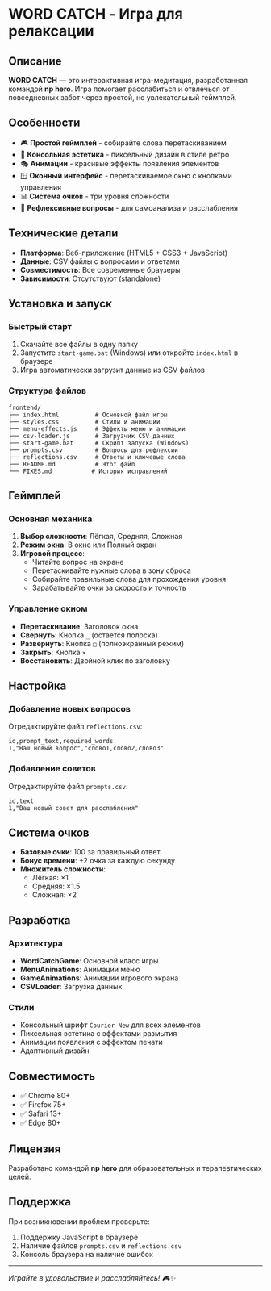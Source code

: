 # WORD CATCH - Игра для релаксации

## Описание
**WORD CATCH** — это интерактивная игра-медитация, разработанная командой **np hero**. Игра помогает расслабиться и отвлечься от повседневных забот через простой, но увлекательный геймплей.

## Особенности
- 🎮 **Простой геймплей** - собирайте слова перетаскиванием
- 🎨 **Консольная эстетика** - пиксельный дизайн в стиле ретро
- 🎭 **Анимации** - красивые эффекты появления элементов
- 🪟 **Оконный интерфейс** - перетаскиваемое окно с кнопками управления
- 📊 **Система очков** - три уровня сложности
- 🎯 **Рефлексивные вопросы** - для самоанализа и расслабления

## Технические детали
- **Платформа**: Веб-приложение (HTML5 + CSS3 + JavaScript)
- **Данные**: CSV файлы с вопросами и ответами
- **Совместимость**: Все современные браузеры
- **Зависимости**: Отсутствуют (standalone)

## Установка и запуск

### Быстрый старт
1. Скачайте все файлы в одну папку
2. Запустите `start-game.bat` (Windows) или откройте `index.html` в браузере
3. Игра автоматически загрузит данные из CSV файлов

### Структура файлов
```
frontend/
├── index.html          # Основной файл игры
├── styles.css          # Стили и анимации
├── menu-effects.js     # Эффекты меню и анимации
├── csv-loader.js       # Загрузчик CSV данных
├── start-game.bat      # Скрипт запуска (Windows)
├── prompts.csv         # Вопросы для рефлексии
├── reflections.csv     # Ответы и ключевые слова
├── README.md           # Этот файл
└── FIXES.md           # История исправлений
```

## Геймплей

### Основная механика
1. **Выбор сложности**: Лёгкая, Средняя, Сложная
2. **Режим окна**: В окне или Полный экран
3. **Игровой процесс**:
   - Читайте вопрос на экране
   - Перетаскивайте нужные слова в зону сброса
   - Собирайте правильные слова для прохождения уровня
   - Зарабатывайте очки за скорость и точность

### Управление окном
- **Перетаскивание**: Заголовок окна
- **Свернуть**: Кнопка `_` (остается полоска)
- **Развернуть**: Кнопка `□` (полноэкранный режим)
- **Закрыть**: Кнопка `×`
- **Восстановить**: Двойной клик по заголовку

## Настройка

### Добавление новых вопросов
Отредактируйте файл `reflections.csv`:
```csv
id,prompt_text,required_words
1,"Ваш новый вопрос","слово1,слово2,слово3"
```

### Добавление советов
Отредактируйте файл `prompts.csv`:
```csv
id,text
1,"Ваш новый совет для расслабления"
```

## Система очков
- **Базовые очки**: 100 за правильный ответ
- **Бонус времени**: +2 очка за каждую секунду
- **Множитель сложности**:
  - Лёгкая: ×1
  - Средняя: ×1.5
  - Сложная: ×2

## Разработка

### Архитектура
- **WordCatchGame**: Основной класс игры
- **MenuAnimations**: Анимации меню
- **GameAnimations**: Анимации игрового экрана
- **CSVLoader**: Загрузка данных

### Стили
- Консольный шрифт `Courier New` для всех элементов
- Пиксельная эстетика с эффектами размытия
- Анимации появления с эффектом печати
- Адаптивный дизайн

## Совместимость
- ✅ Chrome 80+
- ✅ Firefox 75+
- ✅ Safari 13+
- ✅ Edge 80+

## Лицензия
Разработано командой **np hero** для образовательных и терапевтических целей.

## Поддержка
При возникновении проблем проверьте:
1. Поддержку JavaScript в браузере
2. Наличие файлов `prompts.csv` и `reflections.csv`
3. Консоль браузера на наличие ошибок

---
*Играйте в удовольствие и расслабляйтесь! 🎮✨*